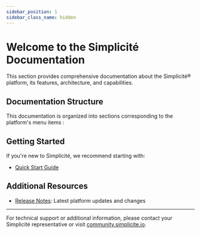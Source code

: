 ```yaml
---
sidebar_position: 1
sidebar_class_name: hidden
---
```


# Welcome to the Simplicité Documentation

This section provides comprehensive documentation about the Simplicité® platform, its features, architecture, and capabilities.

## Documentation Structure

This documentation is organized into sections corresponding to the platform's menu items :

<!--- **Platform**:
- **Settings**: Learn about configuration options and development guidelines
- **Users and rights**: Discover how to connect with external systems using APIs and web services
- **Business objects**: Master platform management and system configuration
- **User interface**: Understand user authentication, access control, and security measures
- **Business process**: Understand user authentication, access control, and security measures
- **Operation**: Understand user authentication, access control, and security measures-->

## Getting Started

If you're new to Simplicité, we recommend starting with:

- [Quick Start Guide](/category/1-getting-started/)

## Additional Resources

- [Release Notes](/versions/release-notes/v6-2.md): Latest platform updates and changes

---

For technical support or additional information, please contact your Simplicité representative or visit [community.simplicite.io](https://www.community.simplicite.io).